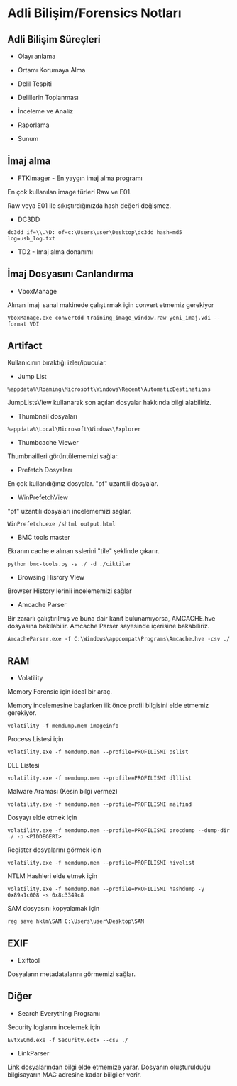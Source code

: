 # Adli Bilişim/Forensics Notları

## Adli Bilişim Süreçleri

- Olayı anlama

- Ortamı Korumaya Alma

- Delil Tespiti

- Delillerin Toplanması

- İnceleme ve Analiz

- Raporlama

- Sunum

## İmaj alma

- FTKImager - En yaygın imaj alma programı

En çok kullanılan image türleri Raw ve E01.

Raw veya E01 ile sıkıştırdığınızda hash değeri değişmez.

- DC3DD 

`dc3dd if=\\.\D: of=c:\Users\user\Desktop\dc3dd hash=md5 log=usb_log.txt`

- TD2 - Imaj alma donanımı

## İmaj Dosyasını Canlandırma

- VboxManage

Alınan imajı sanal makinede çalıştırmak için convert etmemiz gerekiyor

`VboxManage.exe convertdd training_image_window.raw yeni_imaj.vdi --format VDI`

## Artifact 

Kullanıcının bıraktığı izler/ipucular.

- Jump List  

`%appdata%\Roaming\Microsoft\Windows\Recent\AutomaticDestinations`

JumpListsView kullanarak son açılan dosyalar hakkında bilgi alabiliriz. 

- Thumbnail dosyaları

`%appdata%\Local\Microsoft\Windows\Explorer`

- Thumbcache Viewer

Thumbnailleri görüntülememizi sağlar.

- Prefetch Dosyaları

En çok kullandığınız dosyalar. "pf" uzantili dosyalar.

- WinPrefetchView

"pf" uzantılı dosyaları incelememizi sağlar.

`WinPrefetch.exe /shtml output.html`

- BMC tools master

Ekranın cache e alınan sslerini "tile" şeklinde çıkarır. 

`python bmc-tools.py -s ./ -d ./ciktilar` 

- Browsing Hisrory View

Browser History lerinii incelememizi sağlar

- Amcache Parser

Bir zararlı çalıştırılmış ve buna dair kanıt bulunamıyorsa, AMCACHE.hve dosyasına bakılabilir. Amcache Parser sayesinde içerisine bakabiliriz.

`AmcacheParser.exe -f C:\Windows\appcompat\Programs\Amcache.hve -csv ./`

## RAM

- Volatility

Memory Forensic için ideal bir araç.

Memory incelemesine başlarken ilk önce profil bilgisini elde etmemiz gerekiyor.

`volatility -f memdump.mem imageinfo`

Process Listesi için

`volatility.exe -f memdump.mem --profile=PROFILISMI pslist`

DLL Listesi

`volatility.exe -f memdump.mem --profile=PROFILISMI dlllist`

Malware Araması (Kesin bilgi vermez)

`volatility.exe -f memdump.mem --profile=PROFILISMI malfind`

Dosyayı elde etmek için

`volatility.exe -f memdump.mem --profile=PROFILISMI procdump --dump-dir ./ -p <PIDDEGERI>`

Register dosyalarını görmek için

`volatility.exe -f memdump.mem --profile=PROFILISMI hivelist`

NTLM Hashleri elde etmek için 

`volatility.exe -f memdump.mem --profile=PROFILISMI hashdump -y 0x89a1c008 -s 0x8c3349c8`

SAM dosyasını kopyalamak için

`reg save hklm\SAM C:\Users\user\Desktop\SAM`

## EXIF

- Exiftool

Dosyaların metadatalarını görmemizi sağlar.

## Diğer

- Search Everything Programı

Security loglarını incelemek için

`EvtxECmd.exe -f Security.ectx --csv ./`

- LinkParser

Link dosyalarından bilgi elde etmemize yarar. Dosyanın oluşturulduğu bilgisayarın MAC adresine kadar biilgiler verir. 







